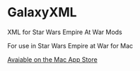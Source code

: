 GalaxyXML
=========

XML for Star Wars Empire At War Mods


For use in Star Wars Empire at War for Mac

[Avaiable on the Mac App Store](https://itunes.apple.com/us/app/star-wars-empire-at-war/id420787036?mt=12#)
